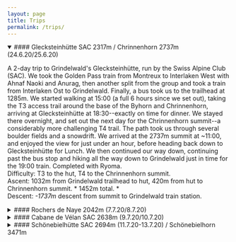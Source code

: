 ```yaml
---
layout: page
title: Trips
permalink: /trips/
---
```


<details open>
  
<summary> #### Glecksteinhütte SAC 2317m / Chrinnenhorn 2737m (24.6.20/25.6.20) </summary>

A 2-day trip to Grindelwald's Glecksteinhütte, run by the Swiss Alpine Club (SAC). We took the Golden Pass train from Montreux to Interlaken West with Ahnaf Naoki and Anurag, then another split from the group and took a train from Interlaken Ost to Grindelwald. Finally, a bus took us to the trailhead at 1285m. We started walking at 15:00 (a full 6 hours since we set out), taking the T3 access trail around the base of the Byhorn and Chrinnenhorn, arriving at Glecksteinhütte at 18:30--exactly on time for dinner. We stayed there overnight, and set out the next day for the Chrinnenhorn summit--a considerably more challenging T4 trail. The path took us through several boulder fields and a snowdrift. We arrived at the 2737m summit at ~11:00, and enjoyed the view for just under an hour, before heading back down to Glecksteinhütte for Lunch. We then continued our way down, continuing past the bus stop and hiking all the way down to Grindelwald just in time for the 19:00 train. Completed with Ryoma.<br>
Difficulty: T3 to the hut, T4 to the Chrinnenhorn summit.<br>
Ascent: 1032m from Grindelwald trailhead to hut, 420m from hut to Chrinnenhorn summit. * 1452m total. * <br>
Descent: *-1737m* descent from summit to Grindelwald train station.

</details>

<details>
<summary> #### Rochers de Naye 2042m (7.7.20/8.7.20) </summary>
A 24-hour trip up (and down) the Rochers de Naye above Montreux. This trip was quite spontaneous, with the location decided upon at 15:00 the day-of. All 4 of us held "7-to-5" passes (allowing us to train on most public trasport from 7pm to 5am), so we left Cornavin at 19:12, arrived at Montreux at 20:08, and only started hiking at 20:15. We hiked through sunset, then last light, complete darkness, and finally moonlight -- arriving at our campsite at 00:12 and sleeping slightly after 02:00. The next day, we packed up camp and made our way up to the summit for breakfast. Next, we hiked down the Chemin des Grottes (exploring several cool caves along the way), before climbing up the Dent de Jaman for a late lunch at 15:00. Our uphill done, we finally made our way back down to Montreux, taking a swim and catching the 19:17 train back to Cornavin -- almost exactly 24 hours after we started. Completed with Ryoma, Cathy, and Sébastien. <br>
Difficulty: T3 <br>
Ascent: 1416m from the Montreux train station (396m) to our campsite Sautodoz (1812m); 230m from Sautodoz to the Rochers de Naye summit, and later 173m up the Dent de Jaman (1875m). * 1819m total * <br>
Descent: * -1819m *<br>
</details>

<details>
<summary> #### Cabane de Vélan SAC 2638m (9.7.20/10.7.20) </summary>
An easy overnight stay at the cabane de Vélan SAC in the far south of the Valais. The trailhead was located in the small town of Bourg-St-Pierre (1632m), and we set off at ~14:45. The trail took us up a valley for about 2 hours, before ascending steeply up an arrete (+378m), at the top of which lay the hut. We stayed overnight and desceded the next day, narrowly escaping the rain at ~14:00. Completed with family.<br>
Difficulty: T2 <br>
Ascent: * 1006m * from Bourg-St-Pierre (1632m) to the hut (2638m)<br>
Descent: * -1006m *<br>  
</details>

<details>
<summary> #### Schönebielhütte SAC 2694m (11.7.20-13.7.20) / Schönebielhorn 3471m </summary>
An 3-day/2-night stay in the Schönebielhütte SAC hut, with a trip up the Schönebielhorn. The walk to the hut was quite long, but not technically difficult. We started from a hotel in Zermatt (1588m) at ~11:30, hiking up through Zmutt and Chalbermatta and following the Zmuttbachm river up the valley. We finally arrived at the hut at 16:31: 5 hours, 14km horizontally, and 1106m vertically from where we started. Hut hike completed with family and summit attempt completed with Kenji and Garrett.<br>
Difficulty: T2 to hut, T4+ to summit <br>
Ascent: 1106m from Zermatt (1588) to the hut (2694m), 777m from the hut to the summit (3471m). *1883m* total.<br>
Descent: *-1883m*<br>  
</details>
